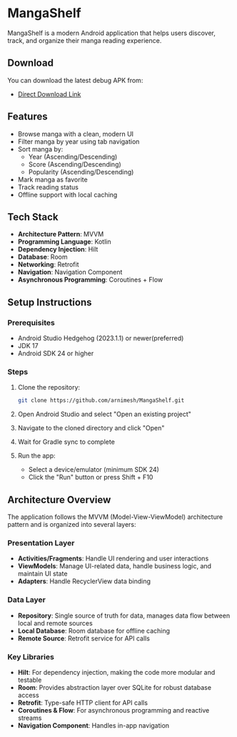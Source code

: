 # MangaShelf

MangaShelf is a modern Android application that helps users discover, track, and organize their manga reading experience.

## Download

You can download the latest debug APK from:
- [Direct Download Link](app/build/outputs/apk/debug/app-debug.apk)

## Features

- Browse manga with a clean, modern UI
- Filter manga by year using tab navigation
- Sort manga by:
  - Year (Ascending/Descending)
  - Score (Ascending/Descending)
  - Popularity (Ascending/Descending)
- Mark manga as favorite
- Track reading status
- Offline support with local caching

## Tech Stack

- **Architecture Pattern**: MVVM 
- **Programming Language**: Kotlin
- **Dependency Injection**: Hilt
- **Database**: Room
- **Networking**: Retrofit
- **Navigation**: Navigation Component
- **Asynchronous Programming**: Coroutines + Flow

## Setup Instructions

### Prerequisites
- Android Studio Hedgehog (2023.1.1) or newer(preferred)
- JDK 17
- Android SDK 24 or higher

### Steps
1. Clone the repository:
   ```bash
   git clone https://github.com/arnimesh/MangaShelf.git
   ```

2. Open Android Studio and select "Open an existing project"

3. Navigate to the cloned directory and click "Open"

4. Wait for Gradle sync to complete

5. Run the app:
   - Select a device/emulator (minimum SDK 24)
   - Click the "Run" button or press Shift + F10

## Architecture Overview

The application follows the MVVM (Model-View-ViewModel) architecture pattern and is organized into several layers:

### Presentation Layer
- **Activities/Fragments**: Handle UI rendering and user interactions
- **ViewModels**: Manage UI-related data, handle business logic, and maintain UI state
- **Adapters**: Handle RecyclerView data binding

### Data Layer
- **Repository**: Single source of truth for data, manages data flow between local and remote sources
- **Local Database**: Room database for offline caching
- **Remote Source**: Retrofit service for API calls

### Key Libraries
- **Hilt**: For dependency injection, making the code more modular and testable
- **Room**: Provides abstraction layer over SQLite for robust database access
- **Retrofit**: Type-safe HTTP client for API calls
- **Coroutines & Flow**: For asynchronous programming and reactive streams
- **Navigation Component**: Handles in-app navigation

